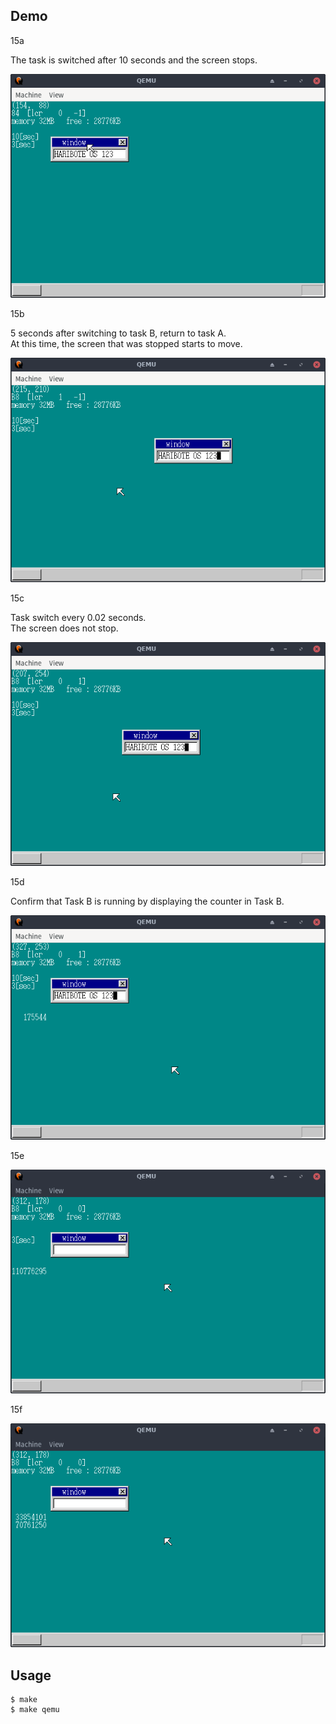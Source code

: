 ## Demo

15a

The task is switched after 10 seconds and the screen stops.

![template](https://github.com/watermelon892/OSPractice/blob/master/15_MultiTask1/pic/15a.png)

15b

5 seconds after switching to task B, return to task A.  
At this time, the screen that was stopped starts to move.

![template](https://github.com/watermelon892/OSPractice/blob/master/15_MultiTask1/pic/15b.png)

15c

Task switch every 0.02 seconds.  
The screen does not stop.

![template](https://github.com/watermelon892/OSPractice/blob/master/15_MultiTask1/pic/15c.png)

15d

Confirm that Task B is running by displaying the counter in Task B.

![template](https://github.com/watermelon892/OSPractice/blob/master/15_MultiTask1/pic/15d.png)

15e

![template](https://github.com/watermelon892/OSPractice/blob/master/15_MultiTask1/pic/15e.png)

15f

![template](https://github.com/watermelon892/OSPractice/blob/master/15_MultiTask1/pic/15f.png)

## Usage

```
$ make
$ make qemu
```

